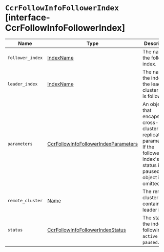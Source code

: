 # `CcrFollowInfoFollowerIndex` [interface-CcrFollowInfoFollowerIndex]

| Name | Type | Description |
| - | - | - |
| `follower_index` | [IndexName](./IndexName.md) | The name of the follower index. |
| `leader_index` | [IndexName](./IndexName.md) | The name of the index in the leader cluster that is followed. |
| `parameters` | [CcrFollowInfoFollowerIndexParameters](./CcrFollowInfoFollowerIndexParameters.md) | An object that encapsulates cross-cluster replication parameters. If the follower index's status is paused, this object is omitted. |
| `remote_cluster` | [Name](./Name.md) | The remote cluster that contains the leader index. |
| `status` | [CcrFollowInfoFollowerIndexStatus](./CcrFollowInfoFollowerIndexStatus.md) | The status of the index following: `active` or `paused`. |
